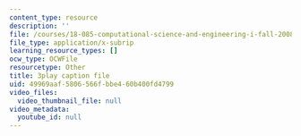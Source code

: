 ```yaml
---
content_type: resource
description: ''
file: /courses/18-085-computational-science-and-engineering-i-fall-2008/49969aaf5806566fbbe460b400fd4799_Kv7eOsMVx6E.vtt
file_type: application/x-subrip
learning_resource_types: []
ocw_type: OCWFile
resourcetype: Other
title: 3play caption file
uid: 49969aaf-5806-566f-bbe4-60b400fd4799
video_files:
  video_thumbnail_file: null
video_metadata:
  youtube_id: null
---
```

